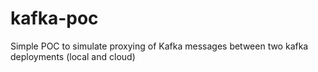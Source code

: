 # kafka-poc
Simple POC to simulate proxying of Kafka messages between two kafka deployments (local and cloud)
